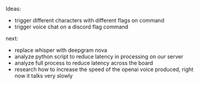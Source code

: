 Ideas:

- trigger different characters with different flags on command
- trigger voice chat on a discord flag command

next:

- replace whisper with deepgram nova
- analyze python script to reduce latency in processing on _our_ server
- analyze full process to reduce latency across the board
- research how to increase the speed of the openai voice produced, right now it talks very slowly
